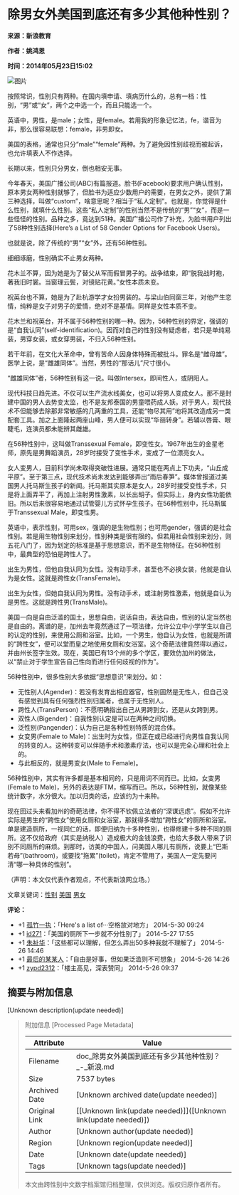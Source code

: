 # 除男女外美国到底还有多少其他种性别？

**来源：新浪教育**

**作者：姚鸿恩**

**时间：2014年05月23日15:02** 

![图片](http://i3.sinaimg.cn/edu/cr/2014/0523/4055145869.jpg)

按照常识，性别只有两种。在国内填申请、填病历什么的，总有一档：性别，“男”或“女”，两个之中选一个，而且只能选一个。

英语中，男性，是male；女性，是female。若用我的形象记忆法，fe，谐音为非，那么很容易联想：female，非男即女。

美国的表格，通常也只分“male”“female”两种。为了避免因性别歧视而被起诉，也允许填表人不作选择。

长期以来，性别只分男女，倒也相安无事。

今年春天，美国广播公司(ABC)有篇报道。脸书(Facebook)要求用户确认性别，原本男女两种性别就够了，但脸书为适应少数用户的需要，在男女之外，提供了第三种选择，叫做“custom”，啥意思呢？相当于“私人定制”。也就是，你觉得是什么性别，就填什么性别。这些“私人定制”的性别当然不是传统的“男”“女”，而是一些怪怪的性别。品种之多，竟达到51种。美国广播公司作了补充，为脸书用户列出了58种性别选择(Here’s a List of 58 Gender Options for Facebook Users)。

也就是说，除了传统的“男”“女”外，还有56种性别。

细细琢磨，性别确实不止男女两种。

花木兰不算，因为她是为了替父从军而假冒男子的。战争结束，即“脱我战时袍，著我旧时裳。当窗理云鬓，对镜贴花黄。”女性本质未变。

祝英台也不算，她是为了赴杭游学才女扮男装的。与梁山伯同窗三年，对他产生恋情，纯粹是女子对男子的爱情，绝对不是基情。同样是女性本质不变。

花木兰和祝英台，并不属于56种性别的哪一种。因为，56种性别的界定，强调的是“自我认同”(self-identification)。因而对自己的性别没有疑虑者，若只是单纯易装，男穿女装，或女穿男装，不归入56种性别。

若干年前，在文化大革命中，曾有苦命人因身体特殊而被批斗。罪名是“雌母雄”。医学上说，是“雌雄同体”。当然，男性的“那话儿”尺寸很小。

“雌雄同体”者，56种性别有这一说。叫做Intersex，即间性人，或阴阳人。

现代科技日趋先进。不仅可以生产流水线美女，也可以将男人变成女人。那不是封建中国的男人去势变太监，也不是友邦泰国的男童喂药成人妖。对于男人，现代技术不但能够去除那非常敏感的几两重的工具，还能“物尽其用”地将其改造成另一类配套工具。加之上面隆起两座山峰，男人便可以实现“华丽转身”。若辅以唇膏、眼睫毛，连演员都未能辨其雌雄。

在56种性别中，这叫做Transsexual Female，即变性女。1967年出生的金星老师，原先是男舞蹈演员，28岁时接受了变性手术，变成了一位漂亮女人。

女人变男人，目前科学尚未取得突破性进展。通常只能在两点上下功夫，“山丘成平原”。至于第三点，现代技术尚未发达到能够弄出“雨后春笋”。媒体曾报道过美国男人托马斯生孩子的新闻。托马斯其实原本是女人，28岁时接受变性手术，只是将上面弄平了，再加上注射男性激素，以长出胡子。但实际上，身内女性功能依旧。所以后来很容易地通过试管婴儿方式怀孕生孩子。在56种性别中，托马斯属于Transsexual Male，即变性男。

英语中，表示性别，可用sex，强调的是生物性别；也可用gender，强调的是社会性别。若是用生物性别来划分，性别种类是很有限的。但若用社会性别来划分，则五花八门了，因为划定的标准是基于思想意识，而不是生物特征。在56种性别中，最典型的恐怕是跨性人了。

出生为男性，但他自我认同为女性。没有动手术，甚至也不必换女装，他就是自认为是女性。这就是跨性女(TransFemale)。

出生为女性，但她自我认同为男性。没有动手术，或注射男性激素，他就是自认为是男性。这就是跨性男(TransMale)。

美国一向是自由泛滥的国土，思想自由，说话自由，表达自由，性别的认定当然也是自由的。离谱的是，加州去年竟然通过了一项法律，允许公立中小学学生以自己的认定的性别，来使用公厕和浴室。比如，一个男生，他自认为女性，也就是所谓的“跨性女”，便可以堂而皇之地使用女厕和女浴室。这个奇葩法律竟然得以通过，并由州长签字生效。现在，美国已有13个州的多个学区，要效仿加州的做法，以“禁止对于学生宣告自己性向而进行任何歧视的作为”。

56种性别中，很多性别大多依据“思想意识”来划分。如：

- 无性别人(Agender)：若没有发育出相应器官，性别固然是无性人，但自己没有感觉到具有任何强烈性别归属者，也属于无性别人。
- 跨性人(TransPerson)：不愿明确指出自己从男跨到女，还是从女跨到男。
- 双性人(Bigender)：自我性别认定是可以在两种之间切换。
- 泛性别(Pangender)：认为自己是各种性别特质的混合体。
- 女变男(Female to Male)：出生时为女性，但正在或已经进行向男性自我认同的转变的人。这种转变可以伴随手术和激素疗法，也可以是完全心理和社会上的。
- 与此相反的，就是男变女(Male to Female)。

56种性别中，其实有许多都是基本相同的，只是用词不同而已。比如，女变男(Female to Male)，另外的表达是FTM，缩写而已。所以，56种性别，就像某些统计数字，水分很大。加以归类的话，应该约为十来种。

现在回过头来看加州的奇葩法律，你不得不钦佩立法者的“深谋远虑”。假如不允许实际是男生的“跨性女”使用女厕和女浴室，那就得多增加“跨性女”的厕所和浴室。单是建造厕所，一视同仁的话，即便归纳为十多种性别，也得修建十多种不同的厕所。这不仅给政府（其实是纳税人）造成极大的金钱浪费，也给大多数人带来了识别不同厕所的麻烦。到那时，访美的中国人，问美国人哪儿有厕所，说要上“巴斯若母”(bathroom)，或要找“拖累”(toilet)，肯定不管用了，美国人一定先要问清“哪一种具体的性别”。

（声明：本文仅代表作者观点，不代表新浪网立场。）

文章关键词：[性别](http://tags.zhuanlan.sina.com.cn/性别) [美国](http://tags.zhuanlan.sina.com.cn/美国) [男女](http://tags.zhuanlan.sina.com.cn/男女)

**评论：** 

- +1 [孤竹一执](http://weibo.com/u/2643585897)：「Here's a list of···空格放对地方」 2014-5-30 09:24
- +1 [id271](http://weibo.com/u/2280763785)：「美国的厕所下一步就不分性别了」 2014-5-27 17:55
- +1 [朱祉华](http://weibo.com/u/1617984560)：「这些都可以理解，但怎么弄出50多种我就不理解了」 2014-5-26 14:46
- +1 [最后的某某人](http://weibo.com/u/3873257525)：「自由是好事，但如果泛滥则不可想象」 2014-5-26 14:26
- +1 [zypd2312](http://weibo.com/u/1459219732)：「楼主高见，深表赞同」 2014-5-26 09:37

## 摘要与附加信息

<!-- tcd_abstract -->
[Unknown description(update needed)]
<!-- tcd_abstract_end -->

> 附加信息 [Processed Page Metadata]
>
> | Attribute       | Value                                  |
> |-----------------|----------------------------------------|
> | Filename        | doc_除男女外美国到底还有多少其他种性别？_-_新浪.md                             |
> | Size            | 7537 bytes                           |
> | Archived Date   | [Unknown archived date(update needed)]                             |
> | Original Link   | [[Unknown link(update needed)]]([Unknown link(update needed)])                       |
> | Author          | [Unknown author(update needed)]                               |
> | Region          | [Unknown region(update needed)]                               |
> | Date            | [Unknown date(update needed)]                                 |
> | Tags            | [Unknown tags(update needed)]                                 |
>
> 本文由跨性别中文数字档案馆归档整理，仅供浏览。版权归原作者所有。
>